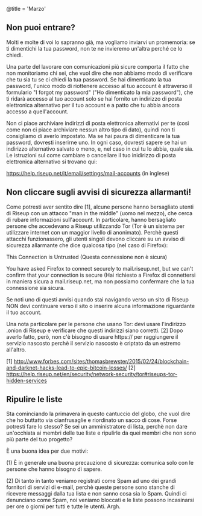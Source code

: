 @title = 'Marzo'

Non puoi entrare?
----------------------

Molti e molte di voi lo sapranno già, ma vogliamo inviarvi un promemoria: se ti dimentichi la tua password, non te ne invieremo un'altra perché ce lo chiedi.

Una parte del lavorare con comunicazioni più sicure comporta il fatto che non monitoriamo chi sei, che vuol dire che non abbiamo modo di verificare che tu sia tu se ci chiedi la tua password. Se hai dimenticato la tua password, l'unico modo di riottenere accesso al tuo account è attraverso il formulario "I forgot my password" ("Ho dimenticato la mia password"), che ti ridarà accesso al tuo account solo se hai fornito un indirizzo di posta elettronica alternativo per il tuo account e a patto che tu abbia ancora accesso a quell'account.

Non ci piace archiviare indirizzi di posta elettronica alternativi per te (cosi come non ci piace archiviare nessun altro tipo di dato), quindi non ti consigliamo di averlo impostato. Ma se hai paura di dimenticare la tua password, dovresti inserirne uno. In ogni caso, dovresti sapere se hai un indirizzo alternativo salvato o meno, e, nel caso in cui tu lo abbia, quale sia. Le istruzioni sul come cambiare o cancellare il tuo inidirizzo di posta elettronica alternativo si trovano qui:

https://help.riseup.net/it/email/settings/mail-accounts (in inglese)


Non cliccare sugli avvisi di sicurezza allarmanti!
----------------------------------------------------------

Come potresti aver sentito dire [1], alcune persone hanno bersagliato utenti di Riseup con un attacco "man in the middle" (uomo nel mezzo), che cerca di rubare informazioni sull'account. In particolare, hanno bersagliato persone che accedevano a Riseup utilizzando Tor (Tor è un sistema per utilizzare internet con un maggior livello di anonimato). Perchè questi attacchi funzionassero, gli utenti singoli devono cliccare su un avviso di sicurezza allarmante che dice qualcosa tipo (nel caso di Firefox):

This Connection is Untrusted (Questa connessione non è sicura)

You have asked Firefox to connect securely to mail.riseup.net, but we can't confirm that your connection is secure (Hai richiesto a Firefox di connettersi in maniera sicura a mail.riseup.net, ma non possiamo confermare che la tua connessione sia sicura.

Se noti uno di questi avvisi quando stai navigando verso un sito di Riseup NON devi continuare verso il sito o inserire alcuna informazione riguardante il tuo account.

Una nota particolare per le persone che usano Tor: devi usare l'indirizzo .onion di Riseup e verificare che questi indirizzi siano corretti. [2] Dopo averlo fatto, però, non c'è bisogno di usare https:// per raggiungere il servizio nascosto perchè il servizio nascosto è criptato da un estremo all'altro.

[1] http://www.forbes.com/sites/thomasbrewster/2015/02/24/blockchain-and-darknet-hacks-lead-to-epic-bitcoin-losses/
[2] https://help.riseup.net/en/security/network-security/tor#riseups-tor-hidden-services


Ripulire le liste
---------------------------------

Sta cominciando la primavera in questo cantuccio del globo, che vuol dire che ho buttatto via cianfrusaglie e riordinato un sacco di cose. Forse potresti fare lo stesso?
Se sei un amministratore di lista, perchè non dare un'occhiata ai membri delle tue liste e ripulirle da quei membri che non sono più parte del tuo progetto?

È una buona idea per due motivi:

(1) È in generale una buona precauzione di sicurezza: comunica solo con le persone che hanno bisogno di sapere.

(2) Di tanto in tanto veniamo registrati come Spam ad uno dei grandi fornitori di servizi di e-mail, perchè queste persone sono stanche di ricevere messaggi dalla tua lista e non sanno cosa sia lo Spam. Quindi ci denunciano come Spam, noi veniamo bloccati e le liste possono incasinarsi per ore o giorni per tutti e tutte le utenti. Argh.


